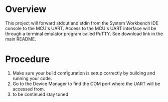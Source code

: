 # Overview 
This project will forward stdout and stdin from the System Workbench IDE console to the MCU's UART. Access to the MCU's UART interface will be through a terminal emulator program called PuTTY. See download link in the main README.

# Procedure
1. Make sure your build configuration is setup correctly by building and running your code. 
2. Go to the Device Manager to find the COM port where the UART will be accessed from.
3. to be continued stay tuned
